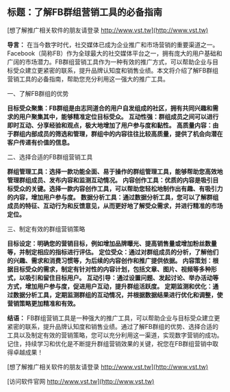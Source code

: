 ## **标题：了解FB群组营销工具的必备指南**

[想了解推广相关软件的朋友请登录 http://www.vst.tw](http://www.vst.tw)

**导言：**
在当今数字时代，社交媒体已成为企业推广和市场营销的重要渠道之一。Facebook（简称FB）作为全球最大的社交媒体平台之一，拥有庞大的用户基础和广阔的市场潜力。FB群组营销工具作为一种有效的推广方式，可以帮助企业与目标受众建立更紧密的联系，提升品牌认知度和销售业绩。本文将介绍了解FB群组营销工具的必备指南，帮助您充分利用这一强大的推广工具。

一、了解FB群组的优势

**目标受众聚集：FB群组是由志同道合的用户自发组成的社区，拥有共同兴趣和需求的用户聚集其中，能够精准定位目标受众。**
**互动性强：群组成员之间可以进行即时互动、分享经验和观点，极大地增加了用户参与度和黏性。**
**高质量内容：由于群组内部成员的筛选和管理，群组中的内容往往比较高质量，提供了机会向潜在客户传递有价值的信息。**

二、选择合适的FB群组营销工具

**群组管理工具：选择一款功能全面、易于操作的群组管理工具，能够帮助您高效地管理群组成员、发布内容和监测互动情况。**
**内容创作工具：优质的内容是吸引目标受众的关键。选择一款内容创作工具，可以帮助您轻松地制作出有趣、有吸引力的内容，增加用户参与度。**
**数据分析工具：通过数据分析工具，您可以了解群组成员的特征、互动行为和反馈意见，从而更好地了解受众需求，并进行精准的市场定位。**

三、制定有效的群组营销策略

**目标设定：明确您的营销目标，例如增加品牌曝光、提高销售量或增加粉丝数量等，并制定相应的指标进行评估。**
**定位受众：通过对群组成员的分析，了解他们的兴趣、需求和消费习惯等，为后续的内容创作和推广提供依据。**
**内容策划：根据目标受众的需求，制定有针对性的内容计划，包括文章、图片、视频等多种形式，以吸引和留住目标用户。**
**互动引导：通过设置问题、发起讨论、举办活动等方式，增加用户参与度，促进用户互动，提升群组活跃度。**
**定期监测和优化：通过数据分析工具，定期监测群组的互动情况，并根据数据结果进行优化和调整，使营销策略更加精准和有效。**

**结语：**
FB群组营销工具是一种强大的推广工具，可以帮助企业与目标受众建立更紧密的联系，提升品牌认知度和销售业绩。通过了解FB群组的优势、选择合适的工具以及制定有效的营销策略，您可以充分利用这一渠道，实现数字营销的成功。记住，持续学习和优化是不断提升群组营销效果的关键，祝您在FB群组营销中取得卓越成果！

[想了解推广相关软件的朋友请登录 http://www.vst.tw](http://www.vst.tw)


[访问软件官网 http://www.vst.tw](http://www.vst.tw)
